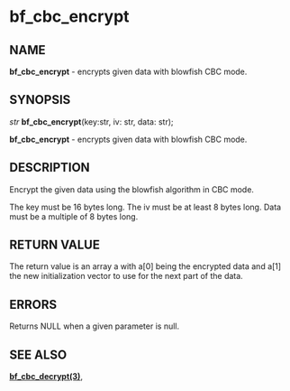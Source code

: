 # bf_cbc_encrypt

## NAME

**bf_cbc_encrypt** - encrypts given data with blowfish CBC mode.

## SYNOPSIS

*str* **bf_cbc_encrypt**(key:str, iv: str, data: str);

**bf_cbc_encrypt** - encrypts given data with blowfish CBC mode.

## DESCRIPTION
Encrypt the given data using the blowfish algorithm in CBC mode.

The key must be 16 bytes long. 
The iv must be at least 8 bytes long. 
Data must be a multiple of 8 bytes long.

## RETURN VALUE

The return value is an array a with a[0] being the encrypted data and a[1] the new initialization vector to use for the next part of the data.
## ERRORS

Returns NULL when a given parameter is null.

## SEE ALSO

**[bf_cbc_decrypt(3)](bf_cbc_decrypt.md)**,
